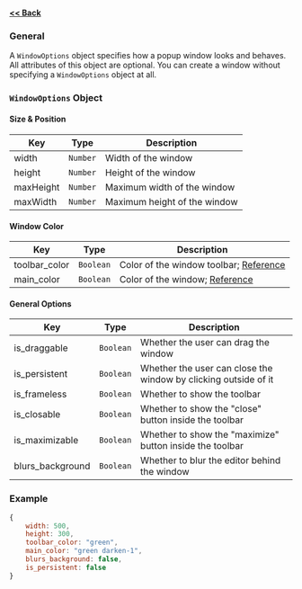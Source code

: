 #### [<< Back](https://github.com/solvedDev/bridge./blob/master/plugins/getting-started.md)
### General
A ```WindowOptions``` object specifies how a popup window looks and behaves. All attributes of this object are optional. You can create a window without specifying a ```WindowOptions``` object at all.

### ```WindowOptions``` Object
#### Size & Position
| Key | Type | Description
| --- | --- | ---
| width | ```Number``` | Width of the window
| height | ```Number``` | Height of the window
| maxHeight | ```Number``` | Maximum width of the window
| maxWidth | ```Number``` | Maximum height of the window
#### Window Color
| Key | Type | Description
| --- | --- | ---
| toolbar_color | ```Boolean``` | Color of the window toolbar; [Reference](https://vuetifyjs.com/en/style/colors#material-colors)
| main_color | ```Boolean``` | Color of the window; [Reference](https://vuetifyjs.com/en/style/colors#material-colors)
#### General Options
| Key | Type | Description
| --- | --- | ---
| is_draggable | ```Boolean``` | Whether the user can drag the window
| is_persistent | ```Boolean``` | Whether the user can close the window by clicking outside of it
| is_frameless | ```Boolean``` | Whether to show the toolbar
| is_closable | ```Boolean``` | Whether to show the "close" button inside the toolbar
| is_maximizable | ```Boolean``` | Whether to show the "maximize" button inside the toolbar
| blurs_background | ```Boolean``` | Whether to blur the editor behind the window

### Example
```javascript
{
    width: 500,
    height: 300,
    toolbar_color: "green",
    main_color: "green darken-1",
    blurs_background: false,
    is_persistent: false
}
```